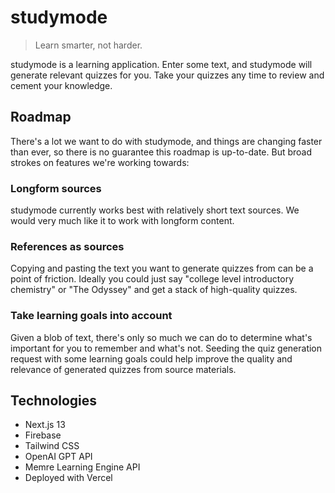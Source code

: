 # studymode
> Learn smarter, not harder.

studymode is a learning application. Enter some text, and studymode will generate relevant quizzes for you. Take your quizzes any time to review and cement your knowledge.

## Roadmap

There's a lot we want to do with studymode, and things are changing faster than ever, so there is no guarantee this roadmap is up-to-date. But broad strokes on features we're working towards:

### Longform sources

studymode currently works best with relatively short text sources. We would very much like it to work with longform content.

### References as sources

Copying and pasting the text you want to generate quizzes from can be a point of friction. Ideally you could just say "college level introductory chemistry" or "The Odyssey" and get a stack of high-quality quizzes.

### Take learning goals into account

Given a blob of text, there's only so much we can do to determine what's important for you to remember and what's not. Seeding the quiz generation request with some learning goals could help improve the quality and relevance of generated quizzes from source materials.

## Technologies

- Next.js 13
- Firebase
- Tailwind CSS
- OpenAI GPT API
- Memre Learning Engine API
- Deployed with Vercel
